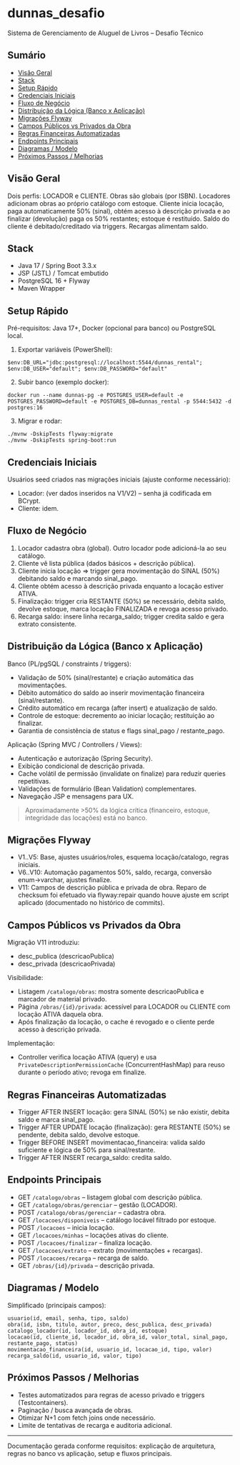 # dunnas_desafio
Sistema de Gerenciamento de Aluguel de Livros – Desafio Técnico

## Sumário
- [Visão Geral](#visão-geral)
- [Stack](#stack)
- [Setup Rápido](#setup-rápido)
- [Credenciais Iniciais](#credenciais-iniciais)
- [Fluxo de Negócio](#fluxo-de-negócio)
- [Distribuição da Lógica (Banco x Aplicação)](#distribuição-da-lógica-banco-x-aplicação)
- [Migrações Flyway](#migrações-flyway)
- [Campos Públicos vs Privados da Obra](#campos-públicos-vs-privados-da-obra)
- [Regras Financeiras Automatizadas](#regras-financeiras-automatizadas)
- [Endpoints Principais](#endpoints-principais)
- [Diagramas / Modelo](#diagramas--modelo)
- [Próximos Passos / Melhorias](#próximos-passos--melhorias)

## Visão Geral
Dois perfis: LOCADOR e CLIENTE. Obras são globais (por ISBN). Locadores adicionam obras ao próprio catálogo com estoque. Cliente inicia locação, paga automaticamente 50% (sinal), obtém acesso à descrição privada e ao finalizar (devolução) paga os 50% restantes; estoque é restituído. Saldo do cliente é debitado/creditado via triggers. Recargas alimentam saldo.

## Stack
- Java 17 / Spring Boot 3.3.x
- JSP (JSTL) / Tomcat embutido
- PostgreSQL 16 + Flyway
- Maven Wrapper

## Setup Rápido
Pré-requisitos: Java 17+, Docker (opcional para banco) ou PostgreSQL local.

1. Exportar variáveis (PowerShell):
```
$env:DB_URL="jdbc:postgresql://localhost:5544/dunnas_rental";
$env:DB_USER="default"; $env:DB_PASSWORD="default"
```
2. Subir banco (exemplo docker):
```
docker run --name dunnas-pg -e POSTGRES_USER=default -e POSTGRES_PASSWORD=default -e POSTGRES_DB=dunnas_rental -p 5544:5432 -d postgres:16
```
3. Migrar e rodar:
```
./mvnw -DskipTests flyway:migrate
./mvnw -DskipTests spring-boot:run
```

## Credenciais Iniciais
Usuários seed criados nas migrações iniciais (ajuste conforme necessário):
- Locador: (ver dados inseridos na V1/V2) – senha já codificada em BCrypt.
- Cliente: idem.

## Fluxo de Negócio
1. Locador cadastra obra (global). Outro locador pode adicioná-la ao seu catálogo.
2. Cliente vê lista pública (dados básicos + descrição pública).
3. Cliente inicia locação => trigger gera movimentação do SINAL (50%) debitando saldo e marcando sinal_pago.
4. Cliente obtém acesso à descrição privada enquanto a locação estiver ATIVA.
5. Finalização: trigger cria RESTANTE (50%) se necessário, debita saldo, devolve estoque, marca locação FINALIZADA e revoga acesso privado.
6. Recarga saldo: insere linha recarga_saldo; trigger credita saldo e gera extrato consistente.

## Distribuição da Lógica (Banco x Aplicação)
Banco (PL/pgSQL / constraints / triggers):
- Validação de 50% (sinal/restante) e criação automática das movimentações.
- Débito automático do saldo ao inserir movimentação financeira (sinal/restante).
- Crédito automático em recarga (after insert) e atualização de saldo.
- Controle de estoque: decremento ao iniciar locação; restituição ao finalizar.
- Garantia de consistência de status e flags sinal_pago / restante_pago.

Aplicação (Spring MVC / Controllers / Views):
- Autenticação e autorização (Spring Security).
- Exibição condicional de descrição privada.
- Cache volátil de permissão (invalidate on finalize) para reduzir queries repetitivas.
- Validações de formulário (Bean Validation) complementares.
- Navegação JSP e mensagens para UX.

> Aproximadamente >50% da lógica crítica (financeiro, estoque, integridade das locações) está no banco.

## Migrações Flyway
- V1..V5: Base, ajustes usuários/roles, esquema locação/catalogo, regras iniciais.
- V6..V10: Automação pagamentos 50%, saldo, recarga, conversão enum->varchar, ajustes finalize.
- V11: Campos de descrição pública e privada de obra.
Reparo de checksum foi efetuado via flyway:repair quando houve ajuste em script aplicado (documentado no histórico de commits).

## Campos Públicos vs Privados da Obra
Migração V11 introduziu:
- desc_publica (descricaoPublica)
- desc_privada (descricaoPrivada)

Visibilidade:
- Listagem `/catalogo/obras`: mostra somente descricaoPublica e marcador de material privado.
- Página `/obras/{id}/privada`: acessível para LOCADOR ou CLIENTE com locação ATIVA daquela obra.
- Após finalização da locação, o cache é revogado e o cliente perde acesso à descrição privada.

Implementação:
- Controller verifica locação ATIVA (query) e usa `PrivateDescriptionPermissionCache` (ConcurrentHashMap) para reuso durante o período ativo; revoga em finalize.

## Regras Financeiras Automatizadas
- Trigger AFTER INSERT locação: gera SINAL (50%) se não existir, debita saldo e marca sinal_pago.
- Trigger AFTER UPDATE locação (finalização): gera RESTANTE (50%) se pendente, debita saldo, devolve estoque.
- Trigger BEFORE INSERT movimentacao_financeira: valida saldo suficiente e lógica de 50% para sinal/restante.
- Trigger AFTER INSERT recarga_saldo: credita saldo.

## Endpoints Principais
- GET `/catalogo/obras` – listagem global com descrição pública.
- GET `/catalogo/obras/gerenciar` – gestão (LOCADOR).
- POST `/catalogo/obras/gerenciar` – cadastra obra.
- GET `/locacoes/disponiveis` – catálogo locável filtrado por estoque.
- POST `/locacoes` – inicia locação.
- GET `/locacoes/minhas` – locações ativas do cliente.
- POST `/locacoes/finalizar` – finaliza locação.
- GET `/locacoes/extrato` – extrato (movimentações + recargas).
- POST `/locacoes/recarga` – recarga de saldo.
- GET `/obras/{id}/privada` – descrição privada.

## Diagramas / Modelo
Simplificado (principais campos):
```
usuario(id, email, senha, tipo, saldo)
obra(id, isbn, titulo, autor, preco, desc_publica, desc_privada)
catalogo_locador(id, locador_id, obra_id, estoque)
locacao(id, cliente_id, locador_id, obra_id, valor_total, sinal_pago, restante_pago, status)
movimentacao_financeira(id, usuario_id, locacao_id, tipo, valor)
recarga_saldo(id, usuario_id, valor, tipo)
```

## Próximos Passos / Melhorias
- Testes automatizados para regras de acesso privado e triggers (Testcontainers).
- Paginação / busca avançada de obras.
- Otimizar N+1 com fetch joins onde necessário.
- Limite de tentativas de recarga e auditoria adicional.

---
Documentação gerada conforme requisitos: explicação de arquitetura, regras no banco vs aplicação, setup e fluxos principais.
